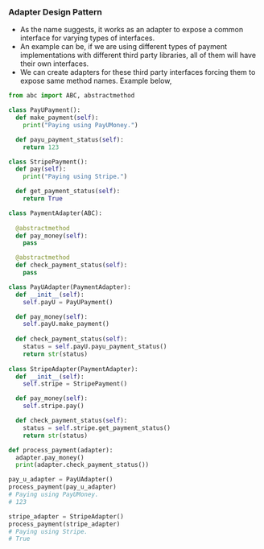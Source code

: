 ### Adapter Design Pattern
- As the name suggests, it works as an adapter to expose a common interface for varying types of interfaces.
- An example can be, if we are using different types of payment implementations with different third party libraries, all of them will have their own interfaces.
- We can create adapters for these third party interfaces forcing them to expose same method names. Example below,
```python
from abc import ABC, abstractmethod

class PayUPayment():
  def make_payment(self):
    print("Paying using PayUMoney.")

  def payu_payment_status(self):
    return 123

class StripePayment():
  def pay(self):
    print("Paying using Stripe.")

  def get_payment_status(self):
    return True

class PaymentAdapter(ABC):
  
  @abstractmethod
  def pay_money(self):
    pass

  @abstractmethod
  def check_payment_status(self):
    pass

class PayUAdapter(PaymentAdapter):
  def __init__(self):
    self.payU = PayUPayment()

  def pay_money(self):
    self.payU.make_payment()
  
  def check_payment_status(self):
    status = self.payU.payu_payment_status()
    return str(status)
    
class StripeAdapter(PaymentAdapter):
  def __init__(self):
    self.stripe = StripePayment()

  def pay_money(self):
    self.stripe.pay()

  def check_payment_status(self):
    status = self.stripe.get_payment_status()
    return str(status)

def process_payment(adapter):
  adapter.pay_money()
  print(adapter.check_payment_status())

pay_u_adapter = PayUAdapter()
process_payment(pay_u_adapter)  
# Paying using PayUMoney.
# 123

stripe_adapter = StripeAdapter()
process_payment(stripe_adapter)
# Paying using Stripe.
# True
```
